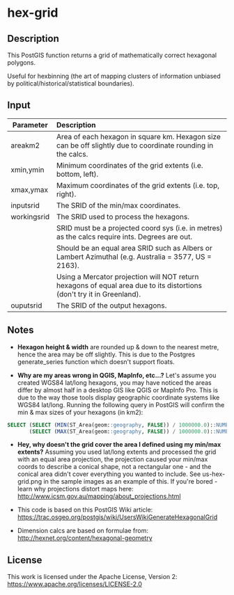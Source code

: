 # hex-grid

## Description

This PostGIS function returns a grid of mathematically correct hexagonal polygons.

Useful for hexbinning (the art of mapping clusters of information unbiased by political/historical/statistical boundaries).

## Input

| Parameter       | Description
| ----------- | :-------------
| areakm2     | Area of each hexagon in square km. Hexagon size can be off slightly due to coordinate rounding in the calcs.
| xmin,ymin   | Minimum coordinates of the grid extents (i.e. bottom, left).
| xmax,ymax   | Maximum coordinates of the grid extents (i.e. top, right).
| inputsrid   | The SRID of the min/max coordinates.
| workingsrid | The SRID used to process the hexagons.
|             | SRID must be a projected coord sys (i.e. in metres) as the calcs require ints. Degrees are out.
|             | Should be an equal area SRID such as Albers or Lambert Azimuthal (e.g. Australia = 3577, US = 2163).
|             | Using a Mercator projection will NOT return hexagons of equal area due to its distortions (don't try it in Greenland).
| ouputsrid   | The SRID of the output hexagons.

## Notes

- **Hexagon height & width** are rounded up & down to the nearest metre, hence the area may be off slightly.  This is due to the Postgres generate_series function which doesn't support floats.

- **Why are my areas wrong in QGIS, MapInfo, etc...?** Let's assume you created WGS84 lat/long hexagons, you may have noticed the areas differ by almost half in a desktop GIS like QGIS or MapInfo Pro. This is due to the way those tools display geographic coordinate systems like WGS84 lat/long. Running the following query in PostGIS will confirm the min & max sizes of your hexagons (in km2):
```sql
SELECT (SELECT (MIN(ST_Area(geom::geography, FALSE)) / 1000000.0)::NUMERIC(10,3) FROM my_hex_grid) AS minarea,
       (SELECT (MAX(ST_Area(geom::geography, FALSE)) / 1000000.0)::NUMERIC(10,3) FROM my_hex_grid) AS maxarea;
```

- **Hey, why doesn't the grid cover the area I defined using my min/max extents?** Assuming you used lat/long extents and processed the grid with an equal area projection, the projection caused your min/max coords to describe a conical shape, not a rectangular one - and the conical area didn't cover everything you wanted to include.  See us-hex-grid.png in the sample images as an example of this. If you're bored - learn why projections distort maps here: http://www.icsm.gov.au/mapping/about_projections.html

- This code is based on this PostGIS Wiki article: https://trac.osgeo.org/postgis/wiki/UsersWikiGenerateHexagonalGrid

- Dimension calcs are based on formulae from: http://hexnet.org/content/hexagonal-geometry

## License

This work is licensed under the Apache License, Version 2: https://www.apache.org/licenses/LICENSE-2.0
